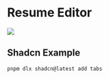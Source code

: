 # Resume Editor

<a href="https://github.com/3794/resume-editor/actions">
    <img src="https://img.shields.io/github/workflow/status/3794/resume-editor/Playwright%20Tests" />
</a>

## Shadcn Example

```shell
pnpm dlx shadcn@latest add tabs
```
